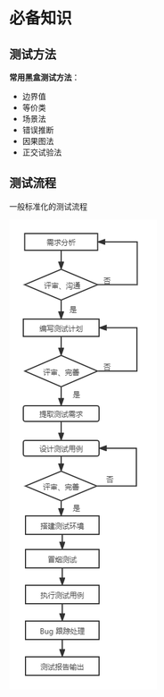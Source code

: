# 必备知识

## 测试方法

**常用黑盒测试方法**：
+ 边界值
+ 等价类
+ 场景法
+ 错误推断
+ 因果图法
+ 正交试验法

## 测试流程
一般标准化的测试流程

![cslc](./images/cslc.png)
